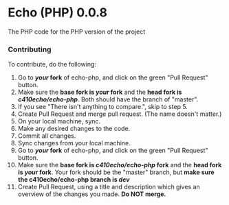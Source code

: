 Echo (PHP) 0.0.8
===

The PHP code for the PHP version of the project

### Contributing
To contribute, do the following:

1. Go to **_your_ fork** of echo-php, and click on the green "Pull Request" button.
2. Make sure the **base fork is _your_ fork** and the **head fork is _c410echo/echo-php_**. Both should have the branch of "master".
3. If you see "There isn't anything to compare.", skip to step 5.
4. Create Pull Request and merge pull request. (The name doesn't matter.)
5. On your local machine, sync.
6. Make any desired changes to the code.
7. Commit all changes.
8. Sync changes from your local machine.
8. Go to **_your_ fork** of echo-php, and click on the green "Pull Request" button.
9. Make sure the **base fork is _c410echo/echo-php_ fork** and the **head fork is _your_ fork**. Your fork should be the "master" branch, but **make sure the c410echo/echo-php branch is _dev_**
10. Create Pull Request, using a title and description which gives an overview of the changes you made. **Do NOT merge.**
